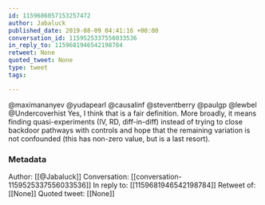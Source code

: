 ```yaml
---
id: 1159686057153257472
author: Jabaluck
published_date: 2019-08-09 04:41:16 +00:00
conversation_id: 1159525337556033536
in_reply_to: 1159681946542198784
retweet: None
quoted_tweet: None
type: tweet
tags:

---
```


@maximananyev @yudapearl @causalinf @steventberry @paulgp @lewbel @Undercoverhist Yes, I think that is a fair definition. More broadly, it means finding quasi-experiments (IV, RD, diff-in-diff) instead of trying to close backdoor pathways with controls and hope that the remaining variation is not confounded (this has non-zero value, but is a last resort).

### Metadata

Author: [[@Jabaluck]]
Conversation: [[conversation-1159525337556033536]]
In reply to: [[1159681946542198784]]
Retweet of: [[None]]
Quoted tweet: [[None]]
